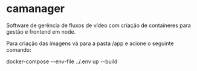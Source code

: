 # camanager
Software de gerência de fluxos de vídeo com criação de containeres para gestão e frontend em node. 

Para criação das imagens vá para a pasta /app e acione o seguinte comando: 

docker-compose --env-file ../.env up --build
